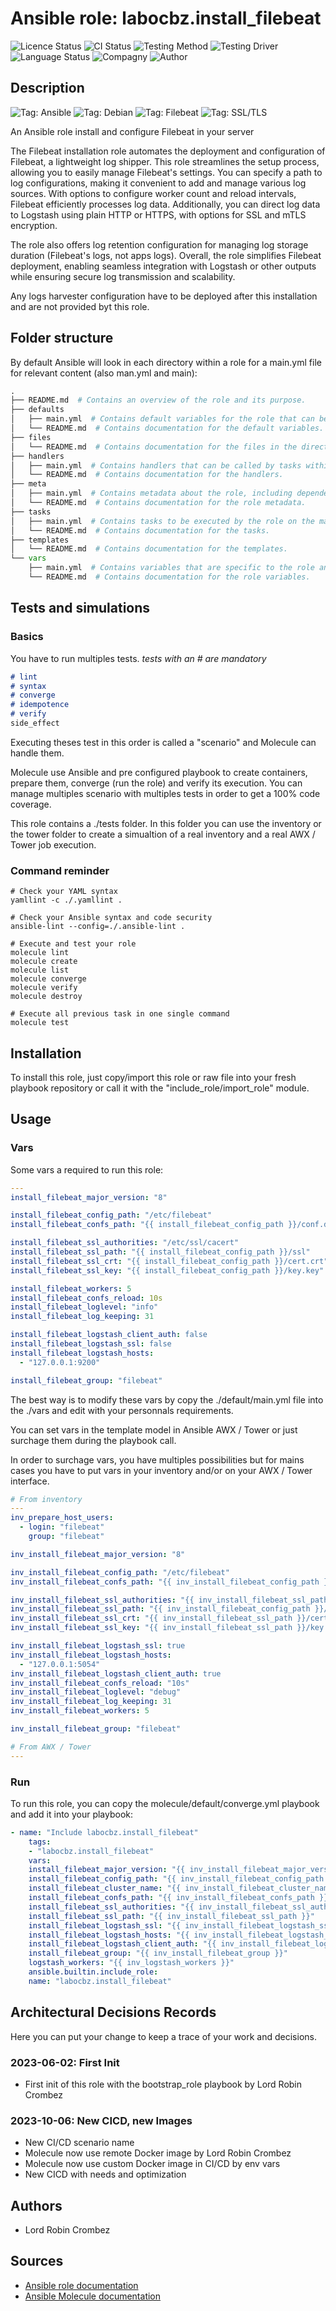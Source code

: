 # Ansible role: labocbz.install_filebeat

![Licence Status](https://img.shields.io/badge/licence-MIT-brightgreen)
![CI Status](https://img.shields.io/badge/CI-success-brightgreen)
![Testing Method](https://img.shields.io/badge/Testing%20Method-Ansible%20Molecule-blueviolet)
![Testing Driver](https://img.shields.io/badge/Testing%20Driver-docker-blueviolet)
![Language Status](https://img.shields.io/badge/language-Ansible-red)
![Compagny](https://img.shields.io/badge/Compagny-Labo--CBZ-blue)
![Author](https://img.shields.io/badge/Author-Lord%20Robin%20Crombez-blue)

## Description

![Tag: Ansible](https://img.shields.io/badge/Tech-Ansible-orange)
![Tag: Debian](https://img.shields.io/badge/Tech-Debian-orange)
![Tag: Filebeat](https://img.shields.io/badge/Tech-Filebeat-orange)
![Tag: SSL/TLS](https://img.shields.io/badge/Tech-SSL%2FTLS-orange)

An Ansible role install and configure Filebeat in your server

The Filebeat installation role automates the deployment and configuration of Filebeat, a lightweight log shipper. This role streamlines the setup process, allowing you to easily manage Filebeat's settings. You can specify a path to log configurations, making it convenient to add and manage various log sources. With options to configure worker count and reload intervals, Filebeat efficiently processes log data. Additionally, you can direct log data to Logstash using plain HTTP or HTTPS, with options for SSL and mTLS encryption.

The role also offers log retention configuration for managing log storage duration (Filebeat's logs, not apps logs). Overall, the role simplifies Filebeat deployment, enabling seamless integration with Logstash or other outputs while ensuring secure log transmission and scalability.

Any logs harvester configuration have to be deployed after this installation and are not provided byt this role.

## Folder structure

By default Ansible will look in each directory within a role for a main.yml file for relevant content (also man.yml and main):

```PYTHON
.
├── README.md  # Contains an overview of the role and its purpose.
├── defaults
│   ├── main.yml  # Contains default variables for the role that can be overridden by users.
│   └── README.md  # Contains documentation for the default variables.
├── files
│   └── README.md  # Contains documentation for the files in the directory.
├── handlers
│   ├── main.yml  # Contains handlers that can be called by tasks within the role.
│   └── README.md  # Contains documentation for the handlers.
├── meta
│   ├── main.yml  # Contains metadata about the role, including dependencies and supported platforms.
│   └── README.md  # Contains documentation for the role metadata.
├── tasks
│   ├── main.yml  # Contains tasks to be executed by the role on the managed nodes.
│   └── README.md  # Contains documentation for the tasks.
├── templates
│   └── README.md  # Contains documentation for the templates.
└── vars
    ├── main.yml  # Contains variables that are specific to the role and are not meant to be overridden.
    └── README.md  # Contains documentation for the role variables.
```

## Tests and simulations

### Basics

You have to run multiples tests. *tests with an # are mandatory*

```MARKDOWN
# lint
# syntax
# converge
# idempotence
# verify
side_effect
```

Executing theses test in this order is called a "scenario" and Molecule can handle them.

Molecule use Ansible and pre configured playbook to create containers, prepare them, converge (run the role) and verify its execution.
You can manage multiples scenario with multiples tests in order to get a 100% code coverage.

This role contains a ./tests folder. In this folder you can use the inventory or the tower folder to create a simualtion of a real inventory and a real AWX / Tower job execution.

### Command reminder

```SHELL
# Check your YAML syntax
yamllint -c ./.yamllint .

# Check your Ansible syntax and code security
ansible-lint --config=./.ansible-lint .

# Execute and test your role
molecule lint
molecule create
molecule list
molecule converge
molecule verify
molecule destroy

# Execute all previous task in one single command
molecule test
```

## Installation

To install this role, just copy/import this role or raw file into your fresh playbook repository or call it with the "include_role/import_role" module.

## Usage

### Vars

Some vars a required to run this role:

```YAML
---
install_filebeat_major_version: "8"

install_filebeat_config_path: "/etc/filebeat"
install_filebeat_confs_path: "{{ install_filebeat_config_path }}/conf.d"

install_filebeat_ssl_authorities: "/etc/ssl/cacert"
install_filebeat_ssl_path: "{{ install_filebeat_config_path }}/ssl"
install_filebeat_ssl_crt: "{{ install_filebeat_config_path }}/cert.crt"
install_filebeat_ssl_key: "{{ install_filebeat_config_path }}/key.key"

install_filebeat_workers: 5
install_filebeat_confs_reload: 10s
install_filebeat_loglevel: "info"
install_filebeat_log_keeping: 31

install_filebeat_logstash_client_auth: false
install_filebeat_logstash_ssl: false
install_filebeat_logstash_hosts:
  - "127.0.0.1:9200"

install_filebeat_group: "filebeat"

```

The best way is to modify these vars by copy the ./default/main.yml file into the ./vars and edit with your personnals requirements.

You can set vars in the template model in Ansible AWX / Tower or just surchage them during the playbook call.

In order to surchage vars, you have multiples possibilities but for mains cases you have to put vars in your inventory and/or on your AWX / Tower interface.

```YAML
# From inventory
---
inv_prepare_host_users:
  - login: "filebeat"
    group: "filebeat"

inv_install_filebeat_major_version: "8"

inv_install_filebeat_config_path: "/etc/filebeat"
inv_install_filebeat_confs_path: "{{ inv_install_filebeat_config_path }}/conf.d"

inv_install_filebeat_ssl_authorities: "{{ inv_install_filebeat_ssl_path }}/My-Local-CA-Authority/My-Local-CA-Authority.crt"
inv_install_filebeat_ssl_path: "{{ inv_install_filebeat_config_path }}/ssl"
inv_install_filebeat_ssl_crt: "{{ inv_install_filebeat_ssl_path }}/cert.crt"
inv_install_filebeat_ssl_key: "{{ inv_install_filebeat_ssl_path }}/key.key"

inv_install_filebeat_logstash_ssl: true
inv_install_filebeat_logstash_hosts:
  - "127.0.0.1:5054"
inv_install_filebeat_logstash_client_auth: true
inv_install_filebeat_confs_reload: "10s"
inv_install_filebeat_loglevel: "debug"
inv_install_filebeat_log_keeping: 31
inv_install_filebeat_workers: 5

inv_install_filebeat_group: "filebeat"

```

```YAML
# From AWX / Tower
---

```

### Run

To run this role, you can copy the molecule/default/converge.yml playbook and add it into your playbook:

```YAML
- name: "Include labocbz.install_filebeat"
    tags:
    - "labocbz.install_filebeat"
    vars:
    install_filebeat_major_version: "{{ inv_install_filebeat_major_version }}"
    install_filebeat_config_path: "{{ inv_install_filebeat_config_path }}"
    install_filebeat_cluster_name: "{{ inv_install_filebeat_cluster_name }}"
    install_filebeat_confs_path: "{{ inv_install_filebeat_confs_path }}"
    install_filebeat_ssl_authorities: "{{ inv_install_filebeat_ssl_authorities }}"
    install_filebeat_ssl_path: "{{ inv_install_filebeat_ssl_path }}"
    install_filebeat_logstash_ssl: "{{ inv_install_filebeat_logstash_ssl }}"
    install_filebeat_logstash_hosts: "{{ inv_install_filebeat_logstash_hosts }}"
    install_filebeat_logstash_client_auth: "{{ inv_install_filebeat_logstash_client_auth }}"
    install_filebeat_group: "{{ inv_install_filebeat_group }}"
    logstash_workers: "{{ inv_logstash_workers }}"
    ansible.builtin.include_role:
    name: "labocbz.install_filebeat"
```

## Architectural Decisions Records

Here you can put your change to keep a trace of your work and decisions.

### 2023-06-02: First Init

* First init of this role with the bootstrap_role playbook by Lord Robin Crombez

### 2023-10-06: New CICD, new Images

* New CI/CD scenario name
* Molecule now use remote Docker image by Lord Robin Crombez
* Molecule now use custom Docker image in CI/CD by env vars
* New CICD with needs and optimization

## Authors

* Lord Robin Crombez

## Sources

* [Ansible role documentation](https://docs.ansible.com/ansible/latest/playbook_guide/playbooks_reuse_roles.html)
* [Ansible Molecule documentation](https://molecule.readthedocs.io/)
